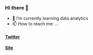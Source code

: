 ### Hi there 👋

- 🌱 I’m currently learning data analytics 
- 📫 How to reach me: ... 
#### [Twitter](https://twitter.com/edutanaka) 
#### [Site](https://edutanaka.me/?utm_medium=github&utm_source=bio)

